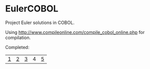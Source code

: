 EulerCOBOL
==========

Project Euler solutions in COBOL.

Using http://www.compileonline.com/compile_cobol_online.php for compilation.

Completed:

<table>
  <tr>
    <td><u>1</u></td><td><u>2</u></td><td><u>3</u></td><td>4</td><td><u>5</u></td>
  </tr>
</table>
